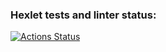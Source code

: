 ### Hexlet tests and linter status:
[![Actions Status](https://github.com/shadowcat2000/python-project-lvl1/workflows/hexlet-check/badge.svg)](https://github.com/shadowcat2000/python-project-lvl1/actions)